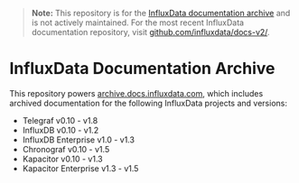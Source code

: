 > **Note:** This repository is for the [InfluxData documentation archive](https://archive.docs.influxdata.com)
and is not actively maintained. For the most recent InfluxData documentation repository,
visit [github.com/influxdata/docs-v2/](https://github.com/influxdata/docs-v2/).

# InfluxData Documentation Archive

This repository powers [archive.docs.influxdata.com](https://archive.docs.influxdata.com), which
includes archived documentation for the following InfluxData projects and versions:

* Telegraf v0.10 - v1.8
* InfluxDB v0.10 - v1.2
* InfluxDB Enterprise v1.0 - v1.3
* Chronograf v0.10 - v1.5
* Kapacitor v0.10 - v1.3
* Kapacitor Enterprise v1.3 - v1.5